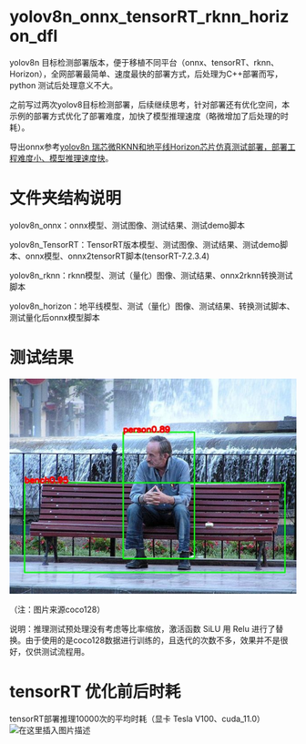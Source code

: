 # yolov8n_onnx_tensorRT_rknn_horizon_dfl
yolov8n 目标检测部署版本，便于移植不同平台（onnx、tensorRT、rknn、Horizon），全网部署最简单、速度最快的部署方式，后处理为C++部署而写，python 测试后处理意义不大。

之前写过两次yolov8目标检测部署，后续继续思考，针对部署还有优化空间，本示例的部署方式优化了部署难度，加快了模型推理速度（略微增加了后处理的时耗）。

导出onnx参考[yolov8n 瑞芯微RKNN和地平线Horizon芯片仿真测试部署，部署工程难度小、模型推理速度快](https://blog.csdn.net/zhangqian_1/article/details/135523096)。

# 文件夹结构说明

yolov8n_onnx：onnx模型、测试图像、测试结果、测试demo脚本

yolov8n_TensorRT：TensorRT版本模型、测试图像、测试结果、测试demo脚本、onnx模型、onnx2tensorRT脚本(tensorRT-7.2.3.4)

yolov8n_rknn：rknn模型、测试（量化）图像、测试结果、onnx2rknn转换测试脚本

yolov8n_horizon：地平线模型、测试（量化）图像、测试结果、转换测试脚本、测试量化后onnx模型脚本

# 测试结果
![image](https://github.com/cqu20160901/yolov8n_onnx_tensorRT_rknn_horizon_dfl/blob/main/yolov8_onnx/test_onnx_result.jpg)

（注：图片来源coco128）

说明：推理测试预处理没有考虑等比率缩放，激活函数 SiLU 用 Relu 进行了替换。由于使用的是coco128数据进行训练的，且迭代的次数不多，效果并不是很好，仅供测试流程用。


# tensorRT 优化前后时耗
tensorRT部署推理10000次的平均时耗（显卡 Tesla V100、cuda_11.0）
![在这里插入图片描述](https://img-blog.csdnimg.cn/direct/d7c5ecb20f80455e8236a798d1ee2534.png)
